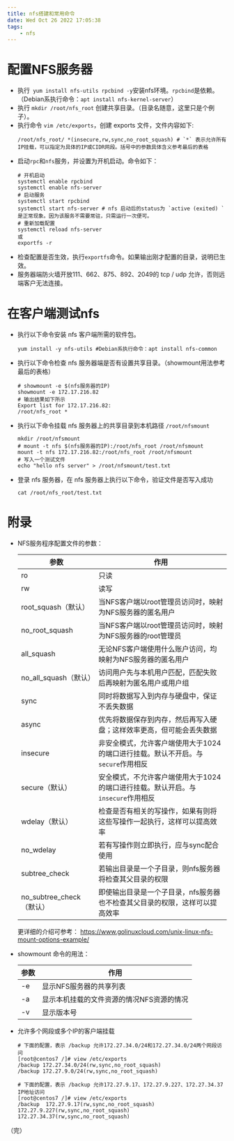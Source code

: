 ```yaml
---
title: nfs搭建和常用命令
date: Wed Oct 26 2022 17:05:38
tags:
	- nfs
---
```



# 配置NFS服务器

- 执行` yum install nfs-utils rpcbind -y`安装nfs环境。`rpcbind`是依赖。（Debian系执行命令：`apt install nfs-kernel-server`）
- 执行 `mkdir /root/nfs_root` 创建共享目录。（目录名随意，这里只是个例子）。
- 执行命令 `vim /etc/exports`，创建 exports 文件，文件内容如下:
  ```
  /root/nfs_root/ *(insecure,rw,sync,no_root_squash) # `*` 表示允许所有IP挂载，可以指定为具体的IP或CIDR网段。括号中的参数具体含义参考最后的表格
  ``` 
- 启动`rpc`和`nfs`服务，并设置为开机启动。命令如下：
  ```
  # 开机启动
  systemctl enable rpcbind
  systemctl enable nfs-server
  # 启动服务
  systemctl start rpcbind
  systemctl start nfs-server # nfs 启动后的status为 `active (exited) ` 是正常现象。因为该服务不需要常驻，只需运行一次便可。
  # 重新加载配置
  systemctl reload nfs-server 
  或
  exportfs -r
  ```  
- 检查配置是否生效，执行`exportfs`命令。如果输出刚才配置的目录，说明已生效。
- 服务器端防火墙开放111、662、875、892、2049的 tcp / udp 允许，否则远端客户无法连接。

# 在客户端测试nfs
- 执行以下命令安装 nfs 客户端所需的软件包。
  ```
  yum install -y nfs-utils #Debian系执行命令：apt install nfs-common
  ```
- 执行以下命令检查 nfs 服务器端是否有设置共享目录。（showmount用法参考最后的表格）
  ```
  # showmount -e $(nfs服务器的IP)
  showmount -e 172.17.216.82
  # 输出结果如下所示
  Export list for 172.17.216.82:
  /root/nfs_root *
  ```
- 执行以下命令挂载 nfs 服务器上的共享目录到本机路径 `/root/nfsmount`
  ```
  mkdir /root/nfsmount
  # mount -t nfs $(nfs服务器的IP):/root/nfs_root /root/nfsmount
  mount -t nfs 172.17.216.82:/root/nfs_root /root/nfsmount
  # 写入一个测试文件
  echo "hello nfs server" > /root/nfsmount/test.txt
  ```
- 登录 nfs 服务器，在 nfs 服务器上执行以下命令，验证文件是否写入成功
  ```
  cat /root/nfs_root/test.txt
  ```

# 附录

- NFS服务程序配置文件的参数：  

  | 参数 | 作用 |
  | - | - |
  | ro | 只读 |
  | rw | 读写 |
  | root_squash（默认） | 当NFS客户端以root管理员访问时，映射为NFS服务器的匿名用户 |
  | no_root_squash | 当NFS客户端以root管理员访问时，映射为NFS服务器的root管理员 |
  | all_squash | 无论NFS客户端使用什么账户访问，均映射为NFS服务器的匿名用户 |
  | no_all_squash（默认）| 访问用户先与本机用户匹配，匹配失败后再映射为匿名用户或用户组 |
  | sync | 同时将数据写入到内存与硬盘中，保证不丢失数据 |
  | async | 优先将数据保存到内存，然后再写入硬盘；这样效率更高，但可能会丢失数据 |
  | insecure | 非安全模式，允许客户端使用大于1024的端口进行挂载。默认不开启。与`secure`作用相反 |
  | secure（默认） | 安全模式，不允许客户端使用大于1024的端口进行挂载。默认开启。与`insecure`作用相反 |
  | wdelay（默认） | 检查是否有相关的写操作，如果有则将这些写操作一起执行，这样可以提高效率 |
  | no_wdelay | 若有写操作则立即执行，应与sync配合使用 |
  | subtree_check  | 若输出目录是一个子目录，则nfs服务器将检查其父目录的权限 |
  | no_subtree_check（默认）  | 即使输出目录是一个子目录，nfs服务器也不检查其父目录的权限，这样可以提高效率 |

  更详细的介绍可参考： https://www.golinuxcloud.com/unix-linux-nfs-mount-options-example/  

- showmount 命令的用法：

  | 参数 | 作用 |
  | - | - |
  | -e | 显示NFS服务器的共享列表 |
  | -a | 显示本机挂载的文件资源的情况NFS资源的情况 |
  | -v | 显示版本号 |

- 允许多个网段或多个IP的客户端挂载
  ```
  # 下面的配置，表示 /backup 允许172.27.34.0/24和172.27.34.0/24两个网段访问
  [root@centos7 /]# view /etc/exports
  /backup 172.27.34.0/24(rw,sync,no_root_squash)
  /backup 172.27.9.0/24(rw,sync,no_root_squash)  
  ```
  ```
  # 下面的配置，表示 /backup 允许172.27.9.17、172.27.9.227、172.27.34.37 IP地址访问
  [root@centos7 /]# view /etc/exports
  /backup  172.27.9.17(rw,sync,no_root_squash) 172.27.9.227(rw,sync,no_root_squash) 172.27.34.37(rw,sync,no_root_squash)
  ```

（完）
